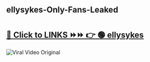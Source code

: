 
 ## ellysykes-Only-Fans-Leaked

# <h2><a href="https://clipsfans.com/ellysykes&ref=git">🔗 Click to LINKS ⏩⏩ 👉 🟢 ellysykes </a></h2>

<a href="https://clipsfans.com/ellysykes&ref=git" rel="nofollow" data-target="animated-image.originalLink"><img src="https://i.ibb.co.com/xMMVF88/686577567.gif" alt="Viral Video Original" style="max-width: 100%; display: inline-block;" data-target="animated-image.originalImage"></a>
